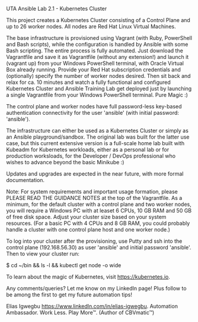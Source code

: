 UTA Ansible Lab 2.1 - Kubernetes Cluster

This project creates a Kubernetes Cluster consisting of a Control Plane and up to 26 worker nodes. All nodes are Red Hat Linux Virtual Machines.

The base infrastructure is provisioned using Vagrant (with Ruby, PowerShell and Bash scripts), while the configuration is handled by Ansible with some Bash scripting. The entire process is fully automated. Just download the Vagrantfile and save it as Vagrantfile (without any extension!) and launch it (vagrant up) from your Windows PowerShell terminal, with Oracle Virtual Box already running. Provide your Red Hat subscription credentials and (optionally) specify the number of worker nodes desired. Then sit back and relax for ca. 10 minutes and watch a fully functional and configured Kubernetes Cluster and Ansible Training Lab get deployed just by launching a single Vagrantfile from your Windows PowerShell terminal. Pure Magic :)

The control plane and worker nodes have full password-less key-based authentication connectivity for the user 'ansible' (with initial password: 'ansible').

The infrastructure can either be used as a Kubernetes Cluster or simply as an Ansible playground/sandbox. The original lab was built for the latter use case, but this current extensive version is a full-scale home lab built with Kubeadm for Kubernetes workloads, either as a personal lab or for production worksloads, for the Developer / DevOps professional who wishes to advance beyond the basic Minikube :)

Updates and upgrades are expected in the near future, with more formal documentation.

Note: For system requirements and important usage formation, please PLEASE READ THE GUIDANCE NOTES at the top of the Vagrantfile.
As a minimum, for the default cluster with a control plane and two worker nodes, you will require a Windows PC with at leaset 6 CPUs, 10 GB RAM and 50 GB of free disk space. Adjust your cluster size based on your system resources. (For a basic PC with 4 CPUs and 8 GB RAM, you could probably handle a cluster with one control plane host and one worker node.)

To log into your cluster after the provisioning, use Putty and ssh into the control plane (192.168.56.30) as user 'ansible' and initial password 'ansible'. 
Then to view your cluster run:

$ cd ~/bin && ls -l && kubectl get node -o wide

To learn about the magic of Kubernetes, visit https://kubernetes.io.

Any comments/queries? Let me know on my LinkedIn page! Plus follow to be among the first to get my future automation tips!

Elias Igwegbu
https://www.linkedIn.com/in/elias-igwegbu.
Automation Ambassador. Work Less. Play More™.
(Author of CBVmatic™)
